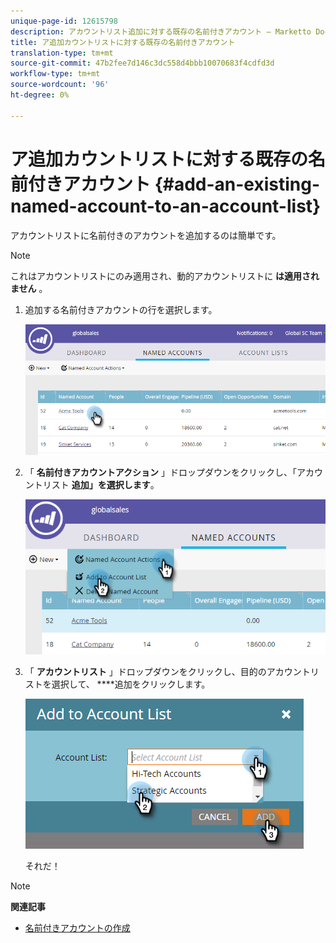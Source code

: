 ```yaml
---
unique-page-id: 12615798
description: アカウントリスト追加に対する既存の名前付きアカウント — Marketto Docs — 製品ドキュメント
title: ア追加カウントリストに対する既存の名前付きアカウント
translation-type: tm+mt
source-git-commit: 47b2fee7d146c3dc558d4bbb10070683f4cdfd3d
workflow-type: tm+mt
source-wordcount: '96'
ht-degree: 0%

---
```



# ア追加カウントリストに対する既存の名前付きアカウント {#add-an-existing-named-account-to-an-account-list}

アカウントリストに名前付きのアカウントを追加するのは簡単です。

>[!NOTE]
>
>これはアカウントリストにのみ適用され、動的アカウントリストに **は適用されません** 。

1. 追加する名前付きアカウントの行を選択します。

   ![](assets/four-1.png)

1. 「 **名前付きアカウントアクション** 」ドロップダウンをクリックし、「アカウントリスト **追加」を選択します**。

   ![](assets/five-1.png)

1. 「 **アカウントリスト** 」ドロップダウンをクリックし、目的のアカウントリストを選択して、 ****&#x200B;追加をクリックします。

   ![](assets/six-1.png)

   それだ！

>[!NOTE]
>
>**関連記事**
>
>* [名前付きアカウントの作成](create-a-named-account.md)

>



